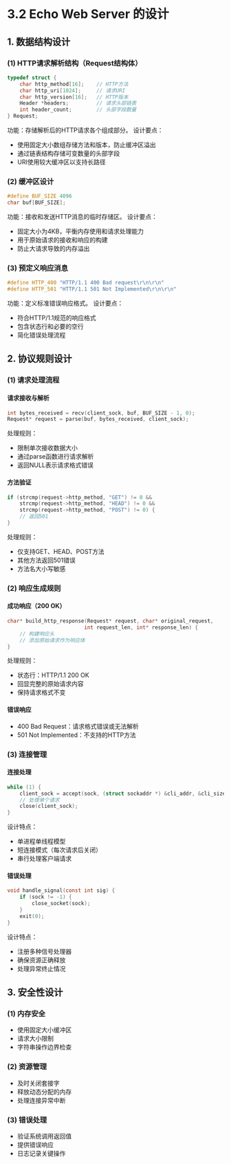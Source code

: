 # 3.2 Echo Web Server 的设计

## 1. 数据结构设计

### (1) HTTP请求解析结构（Request结构体）
```c
typedef struct {
    char http_method[16];    // HTTP方法
    char http_uri[1024];     // 请求URI
    char http_version[16];   // HTTP版本
    Header *headers;         // 请求头部链表
    int header_count;        // 头部字段数量
} Request;
```
功能：存储解析后的HTTP请求各个组成部分。
设计要点：
- 使用固定大小数组存储方法和版本，防止缓冲区溢出
- 通过链表结构存储可变数量的头部字段
- URI使用较大缓冲区以支持长路径

### (2) 缓冲区设计
```c
#define BUF_SIZE 4096
char buf[BUF_SIZE];
```
功能：接收和发送HTTP消息的临时存储区。
设计要点：
- 固定大小为4KB，平衡内存使用和请求处理能力
- 用于原始请求的接收和响应的构建
- 防止大请求导致的内存溢出

### (3) 预定义响应消息
```c
#define HTTP_400 "HTTP/1.1 400 Bad request\r\n\r\n"
#define HTTP_501 "HTTP/1.1 501 Not Implemented\r\n\r\n"
```
功能：定义标准错误响应格式。
设计要点：
- 符合HTTP/1.1规范的响应格式
- 包含状态行和必要的空行
- 简化错误处理流程

## 2. 协议规则设计

### (1) 请求处理流程

#### 请求接收与解析
```c
int bytes_received = recv(client_sock, buf, BUF_SIZE - 1, 0);
Request* request = parse(buf, bytes_received, client_sock);
```
处理规则：
- 限制单次接收数据大小
- 通过parse函数进行请求解析
- 返回NULL表示请求格式错误

#### 方法验证
```c
if (strcmp(request->http_method, "GET") != 0 && 
    strcmp(request->http_method, "HEAD") != 0 && 
    strcmp(request->http_method, "POST") != 0) {
    // 返回501
}
```
处理规则：
- 仅支持GET、HEAD、POST方法
- 其他方法返回501错误
- 方法名大小写敏感

### (2) 响应生成规则

#### 成功响应（200 OK）
```c
char* build_http_response(Request* request, char* original_request, 
                         int request_len, int* response_len) {
    // 构建响应头
    // 添加原始请求作为响应体
}
```
处理规则：
- 状态行：HTTP/1.1 200 OK
- 回显完整的原始请求内容
- 保持请求格式不变

#### 错误响应
- 400 Bad Request：请求格式错误或无法解析
- 501 Not Implemented：不支持的HTTP方法

### (3) 连接管理

#### 连接处理
```c
while (1) {
    client_sock = accept(sock, (struct sockaddr *) &cli_addr, &cli_size);
    // 处理单个请求
    close(client_sock);
}
```
设计特点：
- 单进程单线程模型
- 短连接模式（每次请求后关闭）
- 串行处理客户端请求

#### 错误处理
```c
void handle_signal(const int sig) {
    if (sock != -1) {
        close_socket(sock);
    }
    exit(0);
}
```
设计特点：
- 注册多种信号处理器
- 确保资源正确释放
- 处理异常终止情况

## 3. 安全性设计

### (1) 内存安全
- 使用固定大小缓冲区
- 请求大小限制
- 字符串操作边界检查

### (2) 资源管理
- 及时关闭套接字
- 释放动态分配的内存
- 处理连接异常中断

### (3) 错误处理
- 验证系统调用返回值
- 提供错误响应
- 日志记录关键操作
